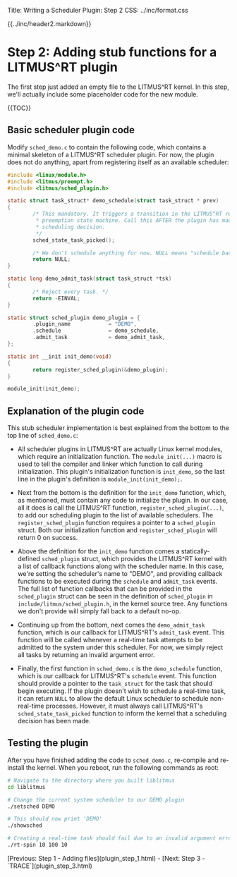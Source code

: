 Title:  Writing a Scheduler Plugin: Step 2
CSS:    ../inc/format.css

{{../inc/header2.markdown}}

Step 2: Adding stub functions for a LITMUS^RT plugin
====================================================

The first step just added an empty file to the LITMUS^RT kernel. In this step, we'll actually include some placeholder code for the new module.

{{TOC}}

## Basic scheduler plugin code

Modify `sched_demo.c` to contain the following code, which contains a minimal skeleton of a LITMUS^RT scheduler plugin. For now, the plugin does not do anything, apart from registering itself as an available scheduler:

```C
#include <linux/module.h>
#include <litmus/preempt.h>
#include <litmus/sched_plugin.h>

static struct task_struct* demo_schedule(struct task_struct * prev)
{
        /* This mandatory. It triggers a transition in the LITMUS^RT remote
         * preemption state machine. Call this AFTER the plugin has made a local
         * scheduling decision.
         */
        sched_state_task_picked();

        /* We don't schedule anything for now. NULL means "schedule background work". */
        return NULL;
}

static long demo_admit_task(struct task_struct *tsk)
{
        /* Reject every task. */
        return -EINVAL;
}

static struct sched_plugin demo_plugin = {
        .plugin_name            = "DEMO",
        .schedule               = demo_schedule,
        .admit_task             = demo_admit_task,
};

static int __init init_demo(void)
{
        return register_sched_plugin(&demo_plugin);
}

module_init(init_demo);
```

## Explanation of the plugin code

This stub scheduler implementation is best explained from the bottom to the top line of `sched_demo.c`:

 - All scheduler plugins in LITMUS^RT are actually Linux kernel modules, which require an initialization function. The `module_init(...)` macro is used to tell the compiler and linker which function to call during initialization. This plugin's initialization function is `init_demo`, so the last line in the plugin's definition is `module_init(init_demo);`.

 - Next from the bottom is the definition for the `init_demo` function, which, as mentioned, must contain any code to initialize the plugin. In our case, all it does is call the LITMUS^RT function, `register_sched_plugin(...)`, to add our scheduling plugin to the list of available schedulers. The `register_sched_plugin` function requires a pointer to a `sched_plugin` struct. Both our initialization function and `register_sched_plugin` will return 0 on success.

 - Above the definition for the `init_demo` function comes a statically-defined `sched_plugin` struct, which provides the LITMUS^RT kernel with a list of callback functions along with the scheduler name. In this case, we're setting the scheduler's name to "DEMO", and providing callback functions to be executed during the `schedule` and `admit_task` events. The full list of function callbacks that can be provided in the `sched_plugin` struct can be seen in the definition of `sched_plugin` in `include/litmus/sched_plugin.h`, in the kernel source tree. Any functions we don't provide will simply fall back to a default no-op.

 - Continuing up from the bottom, next comes the `demo_admit_task` function, which is our callback for LITMUS^RT's `admit_task` event. This function will be called whenever a real-time task attempts to be admitted to the system under this scheduler. For now, we simply reject all tasks by returning an invalid argument error.

 - Finally, the first function in `sched_demo.c` is the `demo_schedule` function, which is our callback for LITMUS^RT's `schedule` event. This function should provide a pointer to the `task_struct` for the task that should begin executing. If the plugin doesn't wish to schedule a real-time task, it can return `NULL` to allow the default Linux scheduler to schedule non-real-time processes. However, it must always call LITMUS^RT's `sched_state_task_picked` function to inform the kernel that a scheduling decision has been made.

## Testing the plugin

After you have finished adding the code to `sched_demo.c`, re-compile and re-install the kernel. When you reboot, run the following commands as root:

```bash
# Navigate to the directory where you built liblitmus
cd liblitmus

# Change the current system scheduler to our DEMO plugin
./setsched DEMO

# This should now print 'DEMO'
./showsched

# Creating a real-time task should fail due to an invalid argument error
./rt-spin 10 100 10
```

<div class="nav">
[Previous: Step 1 - Adding files](plugin_step_1.html) -
[Next: Step 3 - `TRACE`](plugin_step_3.html)
</div>
